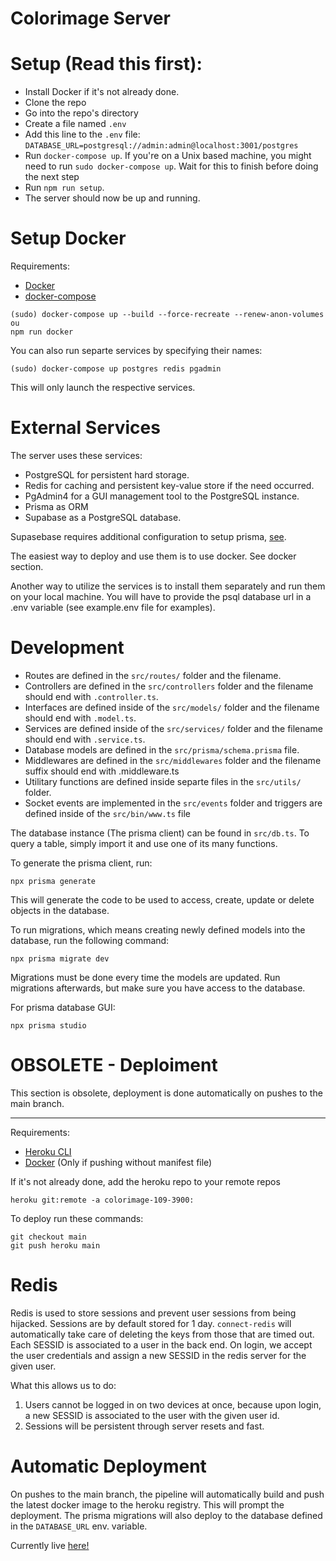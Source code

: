 # Colorimage Server

# Setup (Read this first):

-   Install Docker if it's not already done.
-   Clone the repo
-   Go into the repo's directory
-   Create a file named `.env`
-   Add this line to the `.env` file: `DATABASE_URL=postgresql://admin:admin@localhost:3001/postgres`
-   Run `docker-compose up`. If you're on a Unix based machine, you might need to run `sudo docker-compose up`. Wait for this to finish before doing the next step
-   Run `npm run setup`.
-   The server should now be up and running.

# Setup Docker

Requirements:

-   [Docker](https://www.docker.com/)
-   [docker-compose](https://docs.docker.com/compose/install/)

```
(sudo) docker-compose up --build --force-recreate --renew-anon-volumes
ou
npm run docker
```

You can also run separte services by specifying their names:

```
(sudo) docker-compose up postgres redis pgadmin
```

This will only launch the respective services.

# External Services

The server uses these services:

-   PostgreSQL for persistent hard storage.
-   Redis for caching and persistent key-value store if the need occurred.
-   PgAdmin4 for a GUI management tool to the PostgreSQL instance.
-   Prisma as ORM
-   Supabase as a PostgreSQL database.

Supasebase requires additional configuration to setup prisma, [see](https://supabase.com/docs/guides/integrations/prisma).

The easiest way to deploy and use them is to use docker. See docker section.

Another way to utilize the services is to install them separately and run them on your local machine. You will have to provide the psql database url in a .env variable (see example.env file for examples).

# Development

-   Routes are defined in the `src/routes/` folder and the filename.
-   Controllers are defined in the `src/controllers` folder and the filename should end with `.controller.ts`.
-   Interfaces are defined inside of the `src/models/` folder and the filename should end with `.model.ts`.
-   Services are defined inside of the `src/services/` folder and the filename should end with `.service.ts`.
-   Database models are defined in the `src/prisma/schema.prisma` file.
-   Middlewares are defined in the `src/middlewares` folder and the filename suffix should end with .middleware.ts
-   Utilitary functions are defined inside separte files in the `src/utils/` folder.
-   Socket events are implemented in the `src/events` folder and triggers are defined inside of the `src/bin/www.ts` file

The database instance (The prisma client) can be found in `src/db.ts`. To query a table, simply import it and use one of its many functions.

To generate the prisma client, run:

```
npx prisma generate
```

This will generate the code to be used to access, create, update or delete objects in the database.

To run migrations, which means creating newly defined models into the database, run the following command:

```
npx prisma migrate dev
```

Migrations must be done every time the models are updated. Run migrations afterwards, but make sure you have access to the database.

For prisma database GUI:

```
npx prisma studio
```

# OBSOLETE - Deploiment

This section is obsolete, deployment is done automatically on pushes to the main branch.

---

Requirements:

-   [Heroku CLI](https://devcenter.heroku.com/articles/heroku-cli)
-   [Docker](https://www.docker.com/) (Only if pushing without manifest file)

If it's not already done, add the heroku repo to your remote repos

```
heroku git:remote -a colorimage-109-3900:
```

To deploy run these commands:

```
git checkout main
git push heroku main
```

# Redis

Redis is used to store sessions and prevent user sessions from being hijacked. Sessions are by default stored for 1 day. `connect-redis` will automatically take care of deleting the keys from those that are timed out. Each SESSID is associated to a user in the back end. On login, we accept the user credentials and assign a new SESSID in the redis server for the given user.

What this allows us to do:

1. Users cannot be logged in on two devices at once, because upon login, a new SESSID is associated to the user with the given user id.
2. Sessions will be persistent through server resets and fast.

# Automatic Deployment

On pushes to the main branch, the pipeline will automatically build and push the latest docker image to the heroku registry. This will prompt the deployment.
The prisma migrations will also deploy to the database defined in the `DATABASE_URL` env. variable.

Currently live [here!](https://colorimage-109-3900.herokuapp.com/)
